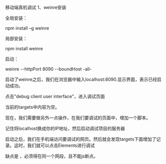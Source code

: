 移动端真机调试
1、weinre安装

全局安装：

npm install –g weinre

局部安装：

npm install weinre

启动：

weinre --httpPort 8090 --boundHost -all-

启动了weinre之后，我们在浏览器中输入localhost:8090.显示界面，表示已经启动成功。

点击"debug client user interface"，进入调试页面

当前的targets中内容为空。

现在，我们需要做另外一点操作，在我们要调试的页面中，增加一个脚本。

<script src="http://localhost:8090/target/target-script-min.js#anonymous"></script>

记住将localhost换成你的IP地址，然后启动调试项目的服务器

启动之后，我们在手机端访问要调试的网页。然后就会发现targets下面增加了记录。这时，我们就可以点击Elements进行调试

缺点是 ，必须得在同一个网段，且不能js断点。
